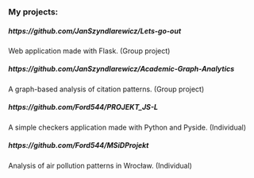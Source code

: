 <h3> My projects: </h3>
<h5> https://github.com/JanSzyndlarewicz/Lets-go-out </h5>
Web application made with Flask. (Group project)
<h5> https://github.com/JanSzyndlarewicz/Academic-Graph-Analytics </h5>
A graph-based analysis of citation patterns. (Group project)
<h5> https://github.com/Ford544/PROJEKT_JS-L </h5>
A simple checkers application made with Python and Pyside. (Individual)
<h5> https://github.com/Ford544/MSiDProjekt </h5>
Analysis of air pollution patterns in Wrocław. (Individual)
<!--
**Ford544/Ford544** is a ✨ _special_ ✨ repository because its `README.md` (this file) appears on your GitHub profile.

Here are some ideas to get you started:

- 🔭 I’m currently working on ...
- 🌱 I’m currently learning ...
- 👯 I’m looking to collaborate on ...
- 🤔 I’m looking for help with ...
- 💬 Ask me about ...
- 📫 How to reach me: ...
- 😄 Pronouns: ...
- ⚡ Fun fact: ...
-->
